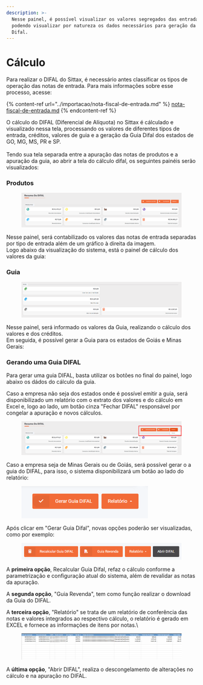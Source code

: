 ```yaml
---
description: >-
  Nesse painel, é possível visualizar os valores segregados das entradas,
  podendo visualizar por natureza os dados necessários para geração da Guia
  Difal.
---
```


# Cálculo

Para realizar o DIFAL do Sittax, é necessário antes classificar os tipos de operação das notas de entrada. Para mais informações sobre esse processo, acesse:

{% content-ref url="../importacao/nota-fiscal-de-entrada.md" %}
[nota-fiscal-de-entrada.md](../importacao/nota-fiscal-de-entrada.md)
{% endcontent-ref %}

O cálculo do DIFAL (Diferencial de Alíquota) no Sittax é cálculado e visualizado nessa tela, processando os valores de diferentes tipos de entrada, créditos, valores de guia e a geração da Guia Difal dos estados de GO, MG, MS, PR e SP.\
\
Tendo sua tela separada entre a apuração das notas de produtos e a apuração da guia, ao abrir a tela do cálculo difal, os seguintes painéis serão visualizados:

### Produtos

<figure><img src="../../.gitbook/assets/image (1) (1) (1).png" alt=""><figcaption></figcaption></figure>

Nesse painel, será contabilizado os valores das notas de entrada separadas por tipo de entrada além de um gráfico à direita da imagem.\
Logo abaixo da visualização do sistema, está o painel de cálculo dos valores da guia:

### Guia

<figure><img src="../../.gitbook/assets/image (2) (1).png" alt=""><figcaption></figcaption></figure>

Nesse painel, será informado os valores da Guia, realizando o cálculo dos valores e dos créditos.\
Em seguida, é possível gerar a Guia para os estados de Goiás e Minas Gerais:

### Gerando uma Guia DIFAL

Para gerar uma guia DIFAL, basta utilizar os botões no final do painel, logo abaixo os dádos do cálculo da guia.

Caso a empresa não seja dos estados onde é possível emitir a guia, será disponibilizado um relatório com o extrato dos valores e do cálculo em Excel e, logo ao lado, um botão cinza "Fechar DIFAL" responsável por congelar a apuração e novos cálculos.

<figure><img src="../../.gitbook/assets/image (3).png" alt=""><figcaption></figcaption></figure>

Caso a empresa seja de Minas Gerais ou de Goiás, será possível gerar o a guia do DIFAL, para isso, o sistema disponibilizará um botão ao lado do relatório:&#x20;

<figure><img src="../../.gitbook/assets/image (169).png" alt=""><figcaption></figcaption></figure>

Após clicar em "Gerar Guia Difal", novas opções poderão ser visualizadas, como por exemplo:

<figure><img src="../../.gitbook/assets/image (170).png" alt=""><figcaption></figcaption></figure>

A **primeira opção**, Recalcular Guia Difal, refaz o cálculo conforme a parametrização e configuração atual do sistema, além de revalidar as notas da apuração.

A **segunda opção**, "Guia Revenda", tem como função realizar o download da Guia do DIFAL.

A **terceira opção**, "Relatório" se trata de um relatório de conferência das notas e valores integrados ao respectivo cálculo, o relatório é gerado em EXCEL e fornece as informações de itens por notas.\


<figure><img src="../../.gitbook/assets/image (20).png" alt=""><figcaption></figcaption></figure>

A **última opção**, "Abrir DIFAL", realiza o descongelamento de alterações no cálculo e na apuração no DIFAL.
